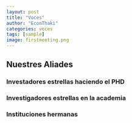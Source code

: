 ```yaml
---
layout: post
title: "Voces"
author: "EconThaki"
categories: voces
tags: [sample]
image: firstmeeting.png
---
```


## Nuestres Aliades

### Investadores estrellas haciendo el PHD

### Investigadores estrellas en la academia

### Instituciones hermanas 





